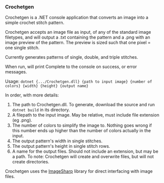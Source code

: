 ### Crochetgen 

Crochetgen is a .NET console application that converts an image into a simple crochet stitch pattern.

Crochetgen accepts an image file as input, of any of the standard image filetypes, and will output a .txt containing the pattern and a .png with an image preview of the pattern. The preview is sized such that one pixel = one single stitch.

Currently generates patterns of single, double, and triple stitches.

When run, will print Complete to the console on success, or error messages.

Usage: `dotnet {.../Crochetgen.dll} {path to input image} {number of colors} {width} {height} {output name}`

In order, with more details:
1. The path to Crochetgen.dll. To generate, download the source and run `dotnet build` in its directory.
2. A filepath to the input image. May be relative, must include file extension (eg .png).
3. The number of colors to simplify the image to. Nothing goes wrong if this number ends up higher than the number of colors actually in the input.
4. The output pattern's width in single stitches.
5. The output pattern's height in single stitch rows.
6. A name for the output files. Should not include an extension, but may be a path. To note: Crochetgen will create and overwrite files, but will not create directories.

Crochetgen uses the [ImageSharp](https://docs.sixlabors.com/articles/imagesharp/index.html) library for direct interfacing with image files.